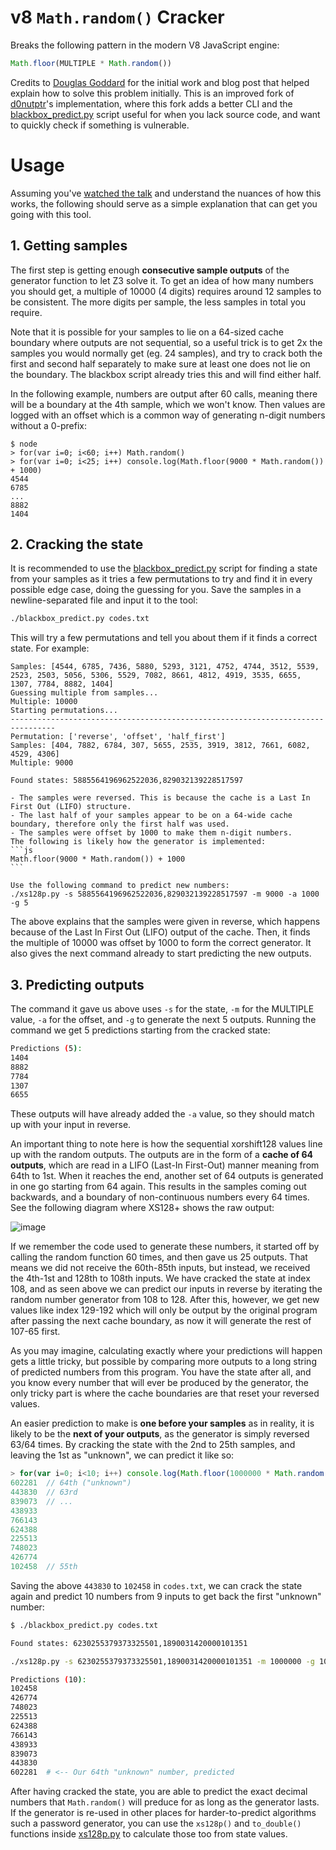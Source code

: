 # v8 `Math.random()` Cracker

Breaks the following pattern in the modern V8 JavaScript engine:

```js
Math.floor(MULTIPLE * Math.random())
```

Credits to [Douglas Goddard](https://github.com/TACIXAT/XorShift128Plus) for the initial work and blog post that helped explain how to solve this problem initially. This is an improved fork of [d0nutptr](https://github.com/d0nutptr/v8_rand_buster)'s implementation, where this fork adds a better CLI and the [blackbox_predict.py](blackbox_predict.py) script useful for when you lack source code, and want to quickly check if something is vulnerable.

# Usage

Assuming you've [watched the talk](https://www.youtube.com/watch?v=_Iv6fBrcbAM) and understand the nuances of how this works, the following should serve as a simple explanation that can get you going with this tool.

## 1. Getting samples

The first step is getting enough **consecutive sample outputs** of the generator function to let Z3 solve it. To get an idea of how many numbers you should get, a multiple of 10000 (4 digits) requires around 12 samples to be consistent. The more digits per sample, the less samples in total you require. 

Note that it is possible for your samples to lie on a 64-sized cache boundary where outputs are not sequential, so a useful trick is to get 2x the samples you would normally get (eg. 24 samples), and try to crack both the first and second half separately to make sure at least one does not lie on the boundary. The blackbox script already tries this and will find either half. 

In the following example, numbers are output after 60 calls, meaning there will be a boundary at the 4th sample, which we won't know. Then values are logged with an offset which is a common way of generating n-digit numbers without a 0-prefix:

```shell
$ node
> for(var i=0; i<60; i++) Math.random()
> for(var i=0; i<25; i++) console.log(Math.floor(9000 * Math.random()) + 1000)
4544
6785
...
8882
1404
```

## 2. Cracking the state

It is recommended to use the [blackbox_predict.py](blackbox_predict.py) script for finding a state from your samples as it tries a few permutations to try and find it in every possible edge case, doing the guessing for you. Save the samples in a newline-separated file and input it to the tool:

```bash
./blackbox_predict.py codes.txt
```

This will try a few permutations and tell you about them if it finds a correct state. For example:

````
Samples: [4544, 6785, 7436, 5880, 5293, 3121, 4752, 4744, 3512, 5539, 2523, 2503, 5056, 5306, 5529, 7082, 8661, 4812, 4919, 3535, 6655, 1307, 7784, 8882, 1404]
Guessing multiple from samples...
Multiple: 10000
Starting permutations...
--------------------------------------------------------------------------------
Permutation: ['reverse', 'offset', 'half_first']
Samples: [404, 7882, 6784, 307, 5655, 2535, 3919, 3812, 7661, 6082, 4529, 4306]
Multiple: 9000

Found states: 5885564196962522036,829032139228517597

- The samples were reversed. This is because the cache is a Last In First Out (LIFO) structure.
- The last half of your samples appear to be on a 64-wide cache boundary, therefore only the first half was used.
- The samples were offset by 1000 to make them n-digit numbers.
The following is likely how the generator is implemented:
```js
Math.floor(9000 * Math.random()) + 1000
```

Use the following command to predict new numbers:
./xs128p.py -s 5885564196962522036,829032139228517597 -m 9000 -a 1000 -g 5
````

The above explains that the samples were given in reverse, which happens because of the Last In First Out (LIFO) output of the cache. Then, it finds the multiple of 10000 was offset by 1000 to form the correct generator. It also gives the next command already to start predicting the new outputs.

## 3. Predicting outputs

The command it gave us above uses `-s` for the state, `-m` for the MULTIPLE value, `-a` for the offset, and `-g` to generate the next 5 outputs. Running the command we get 5 predictions starting from the cracked state:

```bash
Predictions (5):
1404
8882
7784
1307
6655
```

These outputs will have already added the `-a` value, so they should match up with your input in reverse. 

An important thing to note here is how the sequential xorshift128 values line up with the random outputs. The outputs are in the form of a **cache of 64 outputs**, which are read in a LIFO (Last-In First-Out) manner meaning from 64th to 1st. When it reaches the end, another set of 64 outputs is generated in one go starting from 64 again. This results in the samples coming out backwards, and a boundary of non-continuous numbers every 64 times. See the following diagram where XS128+ shows the raw output:

![image](https://github.com/JorianWoltjer/v8_rand_buster/assets/26067369/165237ac-d9fa-4acb-b050-26181d92c583)

If we remember the code used to generate these numbers, it started off by calling the random function 60 times, and then gave us 25 outputs. That means we did not receive the 60th-85th inputs, but instead, we received the 4th-1st and 128th to 108th inputs. We have cracked the state at index 108, and as seen above we can predict our inputs in reverse by iterating the random number generator from 108 to 128. After this, however, we get new values like index 129-192 which will only be output by the original program after passing the next cache boundary, as now it will generate the rest of 107-65 first. 

As you may imagine, calculating exactly where your predictions will happen gets a little tricky, but possible by comparing more outputs to a long string of predicted numbers from this program. You have the state after all, and you know every number that will ever be produced by the generator, the only tricky part is where the cache boundaries are that reset your reversed values. 

An easier prediction to make is **one before your samples** as in reality, it is likely to be the **next of your outputs**, as the generator is simply reversed 63/64 times. By cracking the state with the 2nd to 25th samples, and leaving the 1st as "unknown", we can predict it like so:

```js
> for(var i=0; i<10; i++) console.log(Math.floor(1000000 * Math.random()))
602281  // 64th ("unknown")
443830  // 63rd
839073  // ...
438933
766143
624388
225513
748023
426774
102458  // 55th
```

Saving the above `443830` to `102458` in `codes.txt`, we can crack the state again and predict 10 numbers from 9 inputs to get back the first "unknown" number:

```bash
$ ./blackbox_predict.py codes.txt

Found states: 6230255379373325501,1890031420000101351

./xs128p.py -s 6230255379373325501,1890031420000101351 -m 1000000 -g 10

Predictions (10):
102458
426774
748023
225513
624388
766143
438933
839073
443830
602281  # <-- Our 64th "unknown" number, predicted
```

After having cracked the state, you are able to predict the exact decimal numbers that `Math.random()` will preduce for as long as the generator lasts. If the generator is re-used in other places for harder-to-predict algorithms such a password generator, you can use the `xs128p()` and `to_double()` functions inside [xs128p.py](xs128p.py) to calculate those too from state values.
